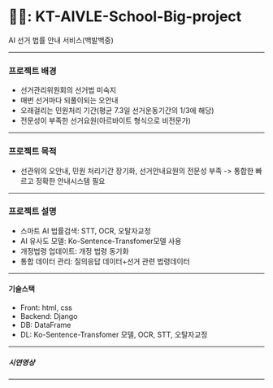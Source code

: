 # 🧑‍⚖️: KT-AIVLE-School-Big-project
AI 선거 법률 안내 서비스(백발백중)

---
### 프로젝트 배경
  - 선거관리위원회의 선거법 미숙지
  - 매번 선거마다 되풀이되는 오안내
  - 오래걸리는 민원처리 기간(평균 7.3일 선거운동기간의 1/3에 해당)
  - 전문성이 부족한 선거요원(아르바이트 형식으로 비전문가)

---
### 프로젝트 목적
  - 선관위의 오안내, 민원 처리기간 장기화, 선거안내요원의 전문성 부족 -> 통합한 빠르고 정확한 안내시스템 필요

---
### 프로젝트 설명
  - 스마트 AI 법률검색: STT, OCR, 오탈자교정
  - AI 유사도 모델: Ko-Sentence-Transfomer모델 사용 
  - 개정법령 업데이트: 개정 법령 동기화 
  - 통합 데이터 관리: 질의응답 데이터+선거 관련 법령데이터

--- 
#### 기술스택
  - Front: html, css
  - Backend: Django
  - DB: DataFrame
  - DL: Ko-Sentence-Transfomer 모델, OCR, STT, 오탈자교정

---
##### 시연영상

  
  
---
